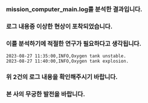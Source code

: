### mission_computer_main.log를 분석한 결과입니다.

### 로그 내용중 이상한 현상이 포착되었습니다.
### 이를 분석하기에 적절한 연구가 필요하다고 생각됩니다.

```csv
2023-08-27 11:35:00,INFO,Oxygen tank unstable.
2023-08-27 11:40:00,INFO,Oxygen tank explosion.
```
### 위 2건의 로그 내용을 확인해주시기 바랍니다.
### 본 사의 무궁한 발전을 바랍니다.